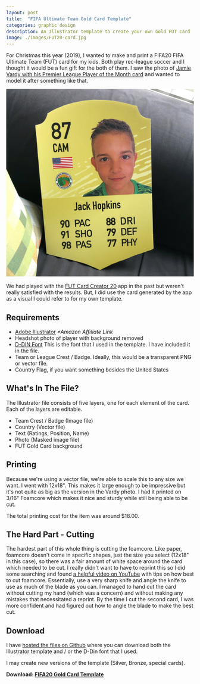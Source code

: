 ```yaml
---
layout: post
title:  "FIFA Ultimate Team Gold Card Template"
categories: graphic design
description: An Illustrator template to create your own Gold FUT card
image: ./images/FUT20-card.jpg
---
```


For Christmas this year (2019), I wanted to make and print a FIFA20 FIFA Ultimate Team (FUT) card for my kids. Both play rec-league soccer and I thought it would be a fun gift for the both of them. I saw the photo of [Jamie Vardy with his Premier League Player of the Month card](https://www.reddit.com/r/FantasyPL/comments/dtexf9/vardy_is_premiere_league_player_of_the_month_will/) and wanted to model it after something like that. 

![Custom Gold FUT Card Image](/images/FUT20-card.jpg)

We had played with the [FUT Card Creator 20](https://apps.apple.com/us/app/fut-card-creator-20/id1041803369) app in the past but weren't really satisfied with the results. But, I did use the card generated by the app as a visual I could refer to for my own template.

## Requirements

- [Adobe Illustrator](https://amzn.to/39Kbjou) _*Amazon Affiliate Link_
- Headshot photo of player with background removed
- [D-DIN Font](https://www.fontsquirrel.com/fonts/d-din) This is the font that I used in the template. I have included it in the file.
- Team or League Crest / Badge. Ideally, this would be a transparent PNG or vector file.
- Country Flag, if you want something besides the United States

## What's In The File?

The Illustrator file consists of five layers, one for each element of the card. Each of the layers are editable.

- Team Crest / Badge (Image file)
- Country (Vector file)
- Text (Ratings, Position, Name)
- Photo (Masked image file)
- FUT Gold Card background

## Printing

Because we're using a vector file, we're able to scale this to any size we want. I went with 12x18". This makes it large enough to be impressive but it's not quite as big as the version in the Vardy photo. I had it printed on 3/16" Foamcore which makes it nice and sturdy while still being able to be cut.

The total printing cost for the item was around $18.00. 

## The Hard Part - Cutting

The hardest part of this whole thing is cutting the foamcore. Like paper, foamcore doesn't come in specific shapes, just the size you select (12x18" in this case), so there was a fair amount of white space around the card which needed to be cut. I really didn't want to have to reprint this so I did some searching and found [a helpful video on YouTube](https://www.youtube.com/watch?v=Kh-VzEX1pis) with tips on how best to cut foamcore. Essentially, use a very sharp knife and angle the knife to use as much of the blade as you can. I managed to hand cut the card without cutting my hand (which was a concern) and without making any mistakes that necessitated a reprint. By the time I cut the second card, I was more confident and had figured out how to angle the blade to make the best cut.

## Download

I have [hosted the files on Github](https://github.com/firebrandmedia/FUT20-Gold-Card) where you can download both the Illustrator template and / or the D-Din font that I used.

I may create new versions of the template (Silver, Bronze, special cards).

<i class="fal fa-cloud-download"></i> **Download: [FIFA20 Gold Card Template](https://github.com/firebrandmedia/FUT20-Gold-Card)**